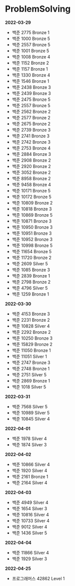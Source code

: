 # ProblemSolving

<b>2022-03-29</b>

- 백준 2775 Bronze 1
- 백준 1000 Bronze 5
- 백준 2557 Bronze 5
- 백준 1001 Bronze 5
- 백준 1008 Bronze 4
- 백준 1152 Bronze 2
- 백준 1157 Bronze 1
- 백준 1330 Bronze 4
- 백준 1546 Bronze 1
- 백준 2438 Bronze 3
- 백준 2439 Bronze 3
- 백준 2475 Bronze 5
- 백준 2557 Bronze 5
- 백준 2562 Bronze 2
- 백준 2577 Bronze 2
- 백준 2675 Bronze 2
- 백준 2739 Bronze 3
- 백준 2741 Bronze 3
- 백준 2742 Bronze 3
- 백준 2753 Bronze 4
- 백준 2884 Bronze 3
- 백준 2908 Bronze 2
- 백준 2920 Bronze 2
- 백준 3052 Bronze 2
- 백준 8958 Bronze 2
- 백준 9458 Bronze 4
- 백준 10171 Bronze 5
- 백준 10172 Bronze 5
- 백준 10809 Bronze 2
- 백준 10818 Bronze 3
- 백준 10869 Bronze 5
- 백준 10871 Bronze 3
- 백준 10950 Bronze 3
- 백준 10951 Bronze 3
- 백준 10952 Bronze 3
- 백준 10998 Bronze 5
- 백준 11654 Bronze 5
- 백준 11720 Bronze 2
- 백준 2609 Silver 5
- 백준 1085 Bronze 3
- 백준 2839 Bronze 1
- 백준 2798 Bronze 2
- 백준 4796 Silver 5
- 백준 1259 Bronze 1

<b>2022-03-30</b>

- 백준 4153 Bronze 3
- 백준 2231 Bronze 2
- 백준 10828 Silver 4
- 백준 2292 Bronze 2
- 백준 10250 Bronze 3
- 백준 15829 Bronze 2
- 백준 11050 Bronze 1
- 백준 11051 Silver 1
- 백준 2747 Bronze 3
- 백준 2748 Bronze 1
- 백준 2751 Silver 5
- 백준 2869 Bronze 1
- 백준 1018 Silver 5

<b>2022-03-31</b>

- 백준 7568 Silver 5
- 백준 10989 Silver 5
- 백준 10845 Silver 4

<b>2022-04-01</b>

- 백준 1978 Silver 4
- 백준 1874 Silver 3

<b>2022-04-02</b>

- 백준 10866 Silver 4
- 백준 1920 Silver 4
- 백준 2161 Bronze 1
- 백준 2164 Silver 4

<b>2022-04-03</b>

- 백준 4949 Silver 4
- 백준 1654 Silver 3
- 백준 10816 Silver 4
- 백준 10733 Silver 4
- 백준 9012 Silver 4
- 백준 1436 Silver 5

<b>2022-04-04</b>
- 백준 11866 Silver 4
- 백준 1929 Silver 3

<b>2022-04-25</b>
- 프로그래머스 42862 Level 1
